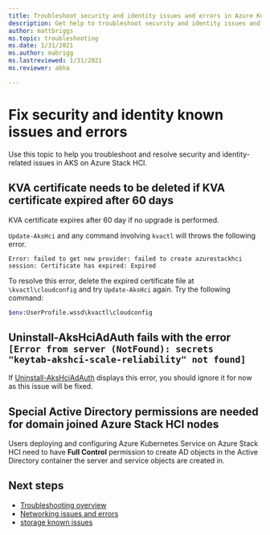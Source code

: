 ```yaml
---
title: Troubleshoot security and identity issues and errors in Azure Kubernetes Service on Azure Stack HCI 
description: Get help to troubleshoot security and identity issues and errors in Azure Kubernetes Service on Azure Stack HCI.
author: mattbriggs
ms.topic: troubleshooting
ms.date: 1/31/2021
ms.author: mabrigg 
ms.lastreviewed: 1/31/2021
ms.reviewer: abha

---
```


# Fix security and identity known issues and errors

Use this topic to help you troubleshoot and resolve security and identity-related issues in AKS on Azure Stack HCI.

## KVA certificate needs to be deleted if KVA certificate expired after 60 days

KVA certificate expires after 60 day if no upgrade is performed.

`Update-AksHci` and any command involving `kvactl` will throws the following error.

`Error: failed to get new provider: failed to create azurestackhci session: Certificate has expired: Expired`

To resolve this error, delete the expired certificate file at `\kvactl\cloudconfig` and try `Update-AksHci` again. Try the following command:

```bash
$env:UserProfile.wssd\kvactl\cloudconfig
```
## Uninstall-AksHciAdAuth fails with the error `[Error from server (NotFound): secrets "keytab-akshci-scale-reliability" not found]`
If [Uninstall-AksHciAdAuth](./reference/ps/./uninstall-akshciadauth.md) displays this error, you should ignore it for now as this issue will be fixed.
## Special Active Directory permissions are needed for domain joined Azure Stack HCI nodes 
Users deploying and configuring Azure Kubernetes Service on Azure Stack HCI need to have **Full Control** permission to create AD objects in the Active Directory container the server and service objects are created in. 

## Next steps
- [Troubleshooting overview](troubleshoot-overview.md)
- [Networking issues and errors](known-issues-networking.md)
- [storage known issues](known-issues-storage.md)